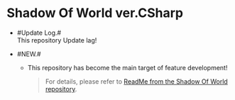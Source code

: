 # Shadow Of World ver.CSharp  
+ #Update Log.#  
  This repository Update lag!      
  
+ #NEW.#  
  * This repository has become the main target of feature development!  
    > For details, please refer to [ReadMe from the Shadow Of World repository](https://github.com/bre97-web/ShadowOfWorld-C/blob/main/README.md).  
